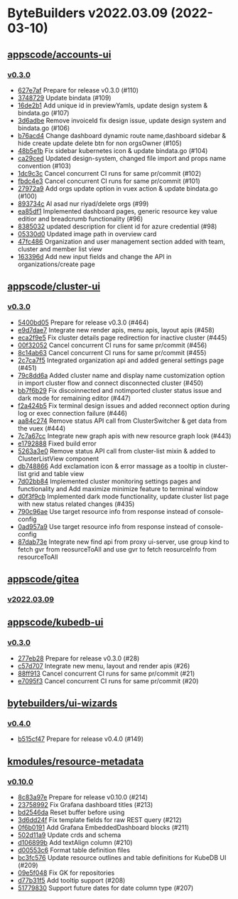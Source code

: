 # ByteBuilders v2022.03.09 (2022-03-10)


## [appscode/accounts-ui](https://github.com/appscode/accounts-ui)

### [v0.3.0](https://github.com/appscode/accounts-ui/releases/tag/v0.3.0)

- [627e7af](https://github.com/appscode/accounts-ui/commit/627e7af) Prepare for release v0.3.0 (#110)
- [3748729](https://github.com/appscode/accounts-ui/commit/3748729) Update bindata (#109)
- [16de2b1](https://github.com/appscode/accounts-ui/commit/16de2b1) Add unique id in previewYamls, update design system & bindata.go (#107)
- [3d6adbe](https://github.com/appscode/accounts-ui/commit/3d6adbe) Remove invoiceId fix design issue, update design system and bindata.go (#106)
- [b76acd4](https://github.com/appscode/accounts-ui/commit/b76acd4) Change dashboard dynamic route name,dashboard sidebar & hide create update delete btn for non orgsOwner (#105)
- [48b5e1b](https://github.com/appscode/accounts-ui/commit/48b5e1b) Fix sidebar kubernetes icon & update bindata.go (#104)
- [ca29ced](https://github.com/appscode/accounts-ui/commit/ca29ced) Updated design-system, changed file import and props name convention (#103)
- [1dc9c3c](https://github.com/appscode/accounts-ui/commit/1dc9c3c) Cancel concurrent CI runs for same pr/commit (#102)
- [fbdc4e3](https://github.com/appscode/accounts-ui/commit/fbdc4e3) Cancel concurrent CI runs for same pr/commit (#101)
- [27972a9](https://github.com/appscode/accounts-ui/commit/27972a9) Add orgs update option in vuex action & update bindata.go (#100)
- [893734c](https://github.com/appscode/accounts-ui/commit/893734c) Al asad nur riyad/delete orgs  (#99)
- [ea85df1](https://github.com/appscode/accounts-ui/commit/ea85df1) Implemented dashboard pages, generic resource key value editior and breadcrumb functionality (#96)
- [8385032](https://github.com/appscode/accounts-ui/commit/8385032) updated description for client id for azure credential (#98)
- [05330d0](https://github.com/appscode/accounts-ui/commit/05330d0) Updated image path in overview card
- [47fc486](https://github.com/appscode/accounts-ui/commit/47fc486) Organization and user management section added with team, cluster and member list view
- [163396d](https://github.com/appscode/accounts-ui/commit/163396d) Add new input fields and change the API in organizations/create page



## [appscode/cluster-ui](https://github.com/appscode/cluster-ui)

### [v0.3.0](https://github.com/appscode/cluster-ui/releases/tag/v0.3.0)

- [5400bd05](https://github.com/appscode/cluster-ui/commit/5400bd05) Prepare for release v0.3.0 (#464)
- [e9d7dae7](https://github.com/appscode/cluster-ui/commit/e9d7dae7) Integrate new render apis, menu apis, layout apis (#458)
- [eca2f9e5](https://github.com/appscode/cluster-ui/commit/eca2f9e5) Fix cluster details page redirection for inactive cluster (#445)
- [00f32052](https://github.com/appscode/cluster-ui/commit/00f32052) Cancel concurrent CI runs for same pr/commit (#456)
- [8c14ab63](https://github.com/appscode/cluster-ui/commit/8c14ab63) Cancel concurrent CI runs for same pr/commit (#455)
- [2c7ca7f5](https://github.com/appscode/cluster-ui/commit/2c7ca7f5) Integrated organization api and added general settings page (#451)
- [79c8dd6a](https://github.com/appscode/cluster-ui/commit/79c8dd6a) Added cluster name and display name customization option in import cluster flow and connect disconnected cluster (#450)
- [bb7f6b29](https://github.com/appscode/cluster-ui/commit/bb7f6b29) Fix discoinnected and notimported cluster status issue and dark mode for remaining editor (#447)
- [f2a424b5](https://github.com/appscode/cluster-ui/commit/f2a424b5) Fix terminal design issues and added reconnect option during log or exec connection failure (#446)
- [aa84c274](https://github.com/appscode/cluster-ui/commit/aa84c274) Remove status API call from ClusterSwitcher & get data from the vuex (#444)
- [7c7a67cc](https://github.com/appscode/cluster-ui/commit/7c7a67cc) Integrate new graph apis with new resource graph look (#443)
- [e1792888](https://github.com/appscode/cluster-ui/commit/e1792888) Fixed build error
- [5263a3e0](https://github.com/appscode/cluster-ui/commit/5263a3e0) Remove status API call from cluster-list mixin & added to ClusterListView component
- [db748866](https://github.com/appscode/cluster-ui/commit/db748866) Add exclamation icon & error massage as a tooltip in cluster-list grid and table view
- [7d02bb84](https://github.com/appscode/cluster-ui/commit/7d02bb84) Implemented cluster monitoring settings pages and functionality and Add maximize minimize feature to terminal window
- [d0f3f9cb](https://github.com/appscode/cluster-ui/commit/d0f3f9cb) Implemented dark mode functionality, update cluster list page with new status related changes (#435)
- [790c96ae](https://github.com/appscode/cluster-ui/commit/790c96ae) Use target resource info from response instead of console-config
- [0ad957a9](https://github.com/appscode/cluster-ui/commit/0ad957a9) Use target resource info from response instead of console-config
- [87dab73e](https://github.com/appscode/cluster-ui/commit/87dab73e) Integrate new find api from proxy ui-server, use group kind to fetch gvr from reosurceToAll and use gvr to fetch reosurceInfo from resourceToAll



## [appscode/gitea](https://github.com/appscode/gitea)

### [v2022.03.09](https://github.com/appscode/gitea/releases/tag/v2022.03.09)




## [appscode/kubedb-ui](https://github.com/appscode/kubedb-ui)

### [v0.3.0](https://github.com/appscode/kubedb-ui/releases/tag/v0.3.0)

- [277eb28](https://github.com/appscode/kubedb-ui/commit/277eb28) Prepare for release v0.3.0 (#28)
- [c57d707](https://github.com/appscode/kubedb-ui/commit/c57d707) Integrate new menu, layout and render apis (#26)
- [88ff913](https://github.com/appscode/kubedb-ui/commit/88ff913) Cancel concurrent CI runs for same pr/commit (#21)
- [e7095f3](https://github.com/appscode/kubedb-ui/commit/e7095f3) Cancel concurrent CI runs for same pr/commit (#20)



## [bytebuilders/ui-wizards](https://github.com/bytebuilders/ui-wizards)

### [v0.4.0](https://github.com/bytebuilders/ui-wizards/releases/tag/v0.4.0)

- [b515cf47](https://github.com/bytebuilders/ui-wizards/commit/b515cf47) Prepare for release v0.4.0 (#149)



## [kmodules/resource-metadata](https://github.com/kmodules/resource-metadata)

### [v0.10.0](https://github.com/kmodules/resource-metadata/releases/tag/v0.10.0)

- [8c83a97e](https://github.com/kmodules/resource-metadata/commit/8c83a97e) Prepare for release v0.10.0 (#214)
- [23758992](https://github.com/kmodules/resource-metadata/commit/23758992) Fix Grafana dashboard titles (#213)
- [bd2546da](https://github.com/kmodules/resource-metadata/commit/bd2546da) Reset buffer before using
- [3d6dd24f](https://github.com/kmodules/resource-metadata/commit/3d6dd24f) Fix template fields for raw REST query (#212)
- [0f6b0191](https://github.com/kmodules/resource-metadata/commit/0f6b0191) Add Grafana EmbeddedDashboard blocks (#211)
- [502d11a9](https://github.com/kmodules/resource-metadata/commit/502d11a9) Update crds and schema
- [d106899b](https://github.com/kmodules/resource-metadata/commit/d106899b) Add textAlign column (#210)
- [d00553c6](https://github.com/kmodules/resource-metadata/commit/d00553c6) Format table definition files
- [bc3fc576](https://github.com/kmodules/resource-metadata/commit/bc3fc576) Update resource outlines and table definitions for KubeDB UI (#209)
- [09e5f048](https://github.com/kmodules/resource-metadata/commit/09e5f048) Fix GK for repositories
- [d77b31f5](https://github.com/kmodules/resource-metadata/commit/d77b31f5) Add tooltip support (#208)
- [51779830](https://github.com/kmodules/resource-metadata/commit/51779830) Support future dates for date column type (#207)



